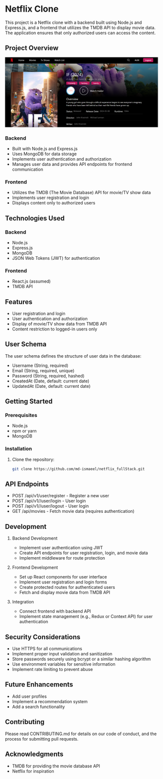 # Netflix Clone

This project is a Netflix clone with a backend built using Node.js and Express.js, and a frontend that utilizes the TMDB API to display movie data. The application ensures that only authorized users can access the content.

## Project Overview

![Alt text](Frontend\src\assets\movieDetails.png)

### Backend

- Built with Node.js and Express.js
- Uses MongoDB for data storage
- Implements user authentication and authorization
- Manages user data and provides API endpoints for frontend communication

### Frontend

- Utilizes the TMDB (The Movie Database) API for movie/TV show data
- Implements user registration and login
- Displays content only to authorized users

## Technologies Used

### Backend

- Node.js
- Express.js
- MongoDB
- JSON Web Tokens (JWT) for authentication

### Frontend

- React.js (assumed)
- TMDB API

## Features

- User registration and login
- User authentication and authorization
- Display of movie/TV show data from TMDB API
- Content restriction to logged-in users only

## User Schema

The user schema defines the structure of user data in the database:

- Username (String, required)
- Email (String, required, unique)
- Password (String, required, hashed)
- CreatedAt (Date, default: current date)
- UpdatedAt (Date, default: current date)

## Getting Started

### Prerequisites

- Node.js
- npm or yarn
- MongoDB

### Installation

1. Clone the repository:
   ```bash
   git clone https://github.com/md-ismaeel/netflix_fullStack.git
   ```

## API Endpoints

- POST /api/v1/user/register - Register a new user
- POST /api/v1//user/login - User login
- POST /api/v1//user/logout - User login
- GET /api/movies - Fetch movie data (requires authentication)

## Development

1. Backend Development

   - Implement user authentication using JWT
   - Create API endpoints for user registration, login, and movie data
   - Implement middleware for route protection

2. Frontend Development

   - Set up React components for user interface
   - Implement user registration and login forms
   - Create protected routes for authenticated users
   - Fetch and display movie data from TMDB API

3. Integration
   - Connect frontend with backend API
   - Implement state management (e.g., Redux or Context API) for user authentication

## Security Considerations

- Use HTTPS for all communications
- Implement proper input validation and sanitization
- Store passwords securely using bcrypt or a similar hashing algorithm
- Use environment variables for sensitive information
- Implement rate limiting to prevent abuse

## Future Enhancements

- Add user profiles
- Implement a recommendation system
- Add a search functionality

## Contributing

Please read CONTRIBUTING.md for details on our code of conduct, and the process for submitting pull requests.

## Acknowledgments

- TMDB for providing the movie database API
- Netflix for inspiration

